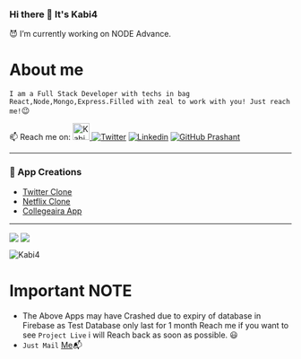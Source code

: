 ### Hi there 👋 It's Kabi4

:smiling_imp: I’m currently working on NODE Advance.

# About me
  `I am a Full Stack Developer with techs in bag React,Node,Mongo,Express.Filled with zeal to work with you! Just reach me!`:wink:

📫 Reach me on:
<a href="https://dev.to/Kabi4">
  <img src="https://d2fltix0v2e0sb.cloudfront.net/dev-badge.svg" alt="Kabi4's DEV Profile" height="30" width="30">
</a>
[![Twitter](https://img.shields.io/twitter/follow/KabirSingh114?style=social)](https://twitter.com/KabirSingh114)  [![Linkedin](https://img.shields.io/badge/-LinkedIn-0073b1?style=social&logo=Linkedin&link=https://www.linkedin.com/in/kushagra-singh-2492291ab/)](https://www.linkedin.com/in/kushagra-singh-2492291ab/) [![GitHub Prashant](https://img.shields.io/github/followers/Kabi4?label=follow&style=social)](https://github.com/Kabi4) 
_________________________________________________________________


### :newspaper: App Creations

- [Twitter Clone](https://twitter-clone-3f55d.web.app/)  
- [Netflix Clone](https://netflix-app-c21cd.web.app/browse)  
- [Collegeaira App](https://collegearia-b7b0b.web.app/browse)  

<hr/>

<img align="center" src="https://github-readme-stats.vercel.app/api?username=Kabi4&show_icons=true&include_all_commits=true&count_private=true&line_height=24" /> <img align="center" src="https://github-readme-stats.vercel.app/api/top-langs/?username=Kabi4&show_icons=true&include_all_commits=true&line_height=50&count_private=true&layout=compact" />

<img src="https://komarev.com/ghpvc/?username=Kabi4" alt="Kabi4" />


# Important NOTE
   - The Above Apps may have Crashed due to expiry of database in Firebase as Test Database only last for 1 month Reach me if you want to see `Project Live` i will Reach back as soon as possible. :smiley:
   - `Just Mail` [Me](https://mail.google.com/mail/u/0/?view=cm&fs=1&tf=1&source=mailto&su=Reached%20From%20Github%20(About%20Your%20Apps)&to=hykukku@gmail.com&body=About%20Apps):mailbox_with_mail:
